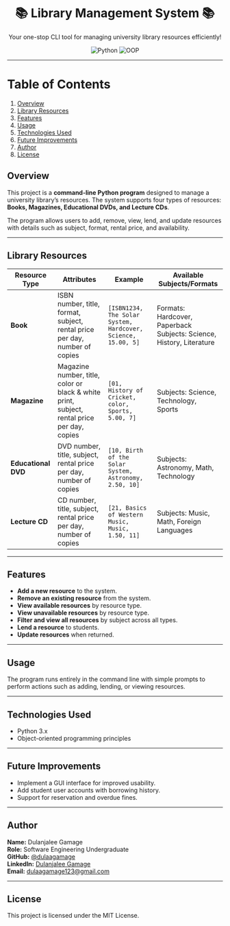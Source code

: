 <div align="center">

  <h1>📚 Library Management System 📚</h1>

  <p>Your one-stop CLI tool for managing university library resources efficiently!</p>

  <div>
    <img src="https://img.shields.io/badge/-Python-3776AB?style=for-the-badge&logo=python&logoColor=white" alt="Python" />
    <img src="https://img.shields.io/badge/-OOP-007ACC?style=for-the-badge&logo=visual-studio-code&logoColor=white" alt="OOP" />
  </div>

</div>

---


# Table of Contents

1. [Overview](#overview)  
2. [Library Resources](#library-resources)  
3. [Features](#features)  
4. [Usage](#usage)  
5. [Technologies Used](#technologies-used)  
6. [Future Improvements](#future-improvements)  
7. [Author](#author)  
8. [License](#license)  

## Overview

This project is a **command-line Python program** designed to manage a university library’s resources. The system supports four types of resources: **Books, Magazines, Educational DVDs, and Lecture CDs**.

The program allows users to add, remove, view, lend, and update resources with details such as subject, format, rental price, and availability.

---

## Library Resources

| Resource Type    | Attributes                                                                                     | Example                                                                                      | Available Subjects/Formats                                    |
|------------------|------------------------------------------------------------------------------------------------|----------------------------------------------------------------------------------------------|--------------------------------------------------------------|
| **Book**         | ISBN number, title, format, subject, rental price per day, number of copies                    | `[ISBN1234, The Solar System, Hardcover, Science, 15.00, 5]`                                 | Formats: Hardcover, Paperback<br>Subjects: Science, History, Literature |
| **Magazine**     | Magazine number, title, color or black & white print, subject, rental price per day, copies   | `[01, History of Cricket, color, Sports, 5.00, 7]`                                           | Subjects: Science, Technology, Sports                         |
| **Educational DVD** | DVD number, title, subject, rental price per day, number of copies                            | `[10, Birth of the Solar System, Astronomy, 2.50, 10]`                                       | Subjects: Astronomy, Math, Technology                         |
| **Lecture CD**   | CD number, title, subject, rental price per day, number of copies                              | `[21, Basics of Western Music, Music, 1.50, 11]`                                             | Subjects: Music, Math, Foreign Languages                      |

---

## Features

- **Add a new resource** to the system.
- **Remove an existing resource** from the system.
- **View available resources** by resource type.
- **View unavailable resources** by resource type.
- **Filter and view all resources** by subject across all types.
- **Lend a resource** to students.
- **Update resources** when returned.

---

## Usage

The program runs entirely in the command line with simple prompts to perform actions such as adding, lending, or viewing resources.

---

## Technologies Used

- Python 3.x
- Object-oriented programming principles

---

## Future Improvements

- Implement a GUI interface for improved usability.
- Add student user accounts with borrowing history.
- Support for reservation and overdue fines.

---

## Author

 **Name:** Dulanjalee Gamage  
 **Role:** Software Engineering Undergraduate  
 **GitHub:** [@dulaagamage](https://github.com/dulaagamage)  
 **LinkedIn:** [Dulanjalee Gamage](https://www.linkedin.com/in/dulanjalee-gamage-01a7aa207/)  
 **Email:** dulaagamage123@gmail.com  

---

## License

This project is licensed under the MIT License.
